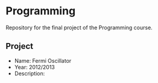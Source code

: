 Programming
====

Repository for the final project of the Programming course.

Project
--------

- Name: Fermi Oscillator
- Year: 2012/2013
- Description: 
